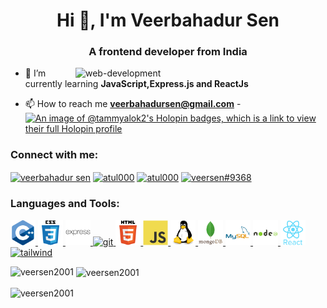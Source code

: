 <h1 align="center">Hi 👋, I'm Veerbahadur Sen</h1>
<h3 align="center">A frontend developer from India</h3>

<img align="right" alt="web-development" width="400" src="https://miro.medium.com/v2/resize:fit:2000/1*-ntL3Dsvc-dJ5cLGRtSuEw.gif">

- 🌱 I’m currently learning **JavaScript,Express.js and ReactJs**

- 📫 How to reach me **veerbahadursen@gmail.com**
-[![An image of @tammyalok2's Holopin badges, which is a link to view their full Holopin profile](https://holopin.me/tammyalok2)](https://holopin.io/@tammyalok2)

<h3 align="left">Connect with me:</h3>
<p align="left">
<a href="https://linkedin.com/in/veerbahadur sen" target="blank"><img align="center" src="https://raw.githubusercontent.com/rahuldkjain/github-profile-readme-generator/master/src/images/icons/Social/linked-in-alt.svg" alt="veerbahadur sen" height="30" width="40" /></a>
<a href="https://www.codechef.com/users/atul000" target="blank"><img align="center" src="https://cdn.jsdelivr.net/npm/simple-icons@3.1.0/icons/codechef.svg" alt="atul000" height="30" width="40" /></a>
<a href="https://www.leetcode.com/atul000" target="blank"><img align="center" src="https://raw.githubusercontent.com/rahuldkjain/github-profile-readme-generator/master/src/images/icons/Social/leet-code.svg" alt="atul000" height="30" width="40" /></a>
<a href="https://discord.gg/veersen#9368" target="blank"><img align="center" src="https://raw.githubusercontent.com/rahuldkjain/github-profile-readme-generator/master/src/images/icons/Social/discord.svg" alt="veersen#9368" height="30" width="40" /></a>
</p>

<h3 align="left">Languages and Tools:</h3>
<p align="left"> <a href="https://www.w3schools.com/cpp/" target="_blank" rel="noreferrer"> <img src="https://raw.githubusercontent.com/devicons/devicon/master/icons/cplusplus/cplusplus-original.svg" alt="cplusplus" width="40" height="40"/> </a> <a href="https://www.w3schools.com/css/" target="_blank" rel="noreferrer"> <img src="https://raw.githubusercontent.com/devicons/devicon/master/icons/css3/css3-original-wordmark.svg" alt="css3" width="40" height="40"/> </a> <a href="https://expressjs.com" target="_blank" rel="noreferrer"> <img src="https://raw.githubusercontent.com/devicons/devicon/master/icons/express/express-original-wordmark.svg" alt="express" width="40" height="40"/> </a> <a href="https://git-scm.com/" target="_blank" rel="noreferrer"> <img src="https://www.vectorlogo.zone/logos/git-scm/git-scm-icon.svg" alt="git" width="40" height="40"/> </a> <a href="https://www.w3.org/html/" target="_blank" rel="noreferrer"> <img src="https://raw.githubusercontent.com/devicons/devicon/master/icons/html5/html5-original-wordmark.svg" alt="html5" width="40" height="40"/> </a> <a href="https://developer.mozilla.org/en-US/docs/Web/JavaScript" target="_blank" rel="noreferrer"> <img src="https://raw.githubusercontent.com/devicons/devicon/master/icons/javascript/javascript-original.svg" alt="javascript" width="40" height="40"/> </a> <a href="https://www.linux.org/" target="_blank" rel="noreferrer"> <img src="https://raw.githubusercontent.com/devicons/devicon/master/icons/linux/linux-original.svg" alt="linux" width="40" height="40"/> </a> <a href="https://www.mongodb.com/" target="_blank" rel="noreferrer"> <img src="https://raw.githubusercontent.com/devicons/devicon/master/icons/mongodb/mongodb-original-wordmark.svg" alt="mongodb" width="40" height="40"/> </a> <a href="https://www.mysql.com/" target="_blank" rel="noreferrer"> <img src="https://raw.githubusercontent.com/devicons/devicon/master/icons/mysql/mysql-original-wordmark.svg" alt="mysql" width="40" height="40"/> </a> <a href="https://nodejs.org" target="_blank" rel="noreferrer"> <img src="https://raw.githubusercontent.com/devicons/devicon/master/icons/nodejs/nodejs-original-wordmark.svg" alt="nodejs" width="40" height="40"/> </a> <a href="https://reactjs.org/" target="_blank" rel="noreferrer"> <img src="https://raw.githubusercontent.com/devicons/devicon/master/icons/react/react-original-wordmark.svg" alt="react" width="40" height="40"/> </a> <a href="https://tailwindcss.com/" target="_blank" rel="noreferrer"> <img src="https://www.vectorlogo.zone/logos/tailwindcss/tailwindcss-icon.svg" alt="tailwind" width="40" height="40"/> </a> </p>

<p><img align="left" src="https://github-readme-stats.vercel.app/api/top-langs?username=veersen2001&show_icons=true&theme=dark&text_color=9f62d0&bg_color=000000&hide_border=true&locale=en&layout=compact" alt="veersen2001" /></p>

<p>&nbsp;<img align="center" src="https://github-readme-stats.vercel.app/api?username=veersen2001&show_icons=true&title_color=ffffff&text_color=fafafa&bg_color=292323&hide_border=true&locale=en" alt="veersen2001" /></p>

<p><img align="center" src="https://github-readme-streak-stats.herokuapp.com/?user=veersen2001&theme=highcontrast" alt="veersen2001" /></p>
